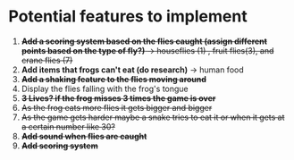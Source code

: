 # Potential features to implement

1. ~~**Add a scoring system based on the flies caught (assign different points based on the type of fly?)** -> houseflies (1) , fruit flies(3), and crane flies (7)~~
2. **Add items that frogs can't eat (do research)** ->  human food
3. ~~**Add a shaking feature to the flies moving around**~~
4. Display the flies falling with the frog's tongue
5. ~~**3 Lives? if the frog misses 3 times the game is over**~~
6. ~~As the frog eats more flies it gets bigger and bigger~~
7. ~~As the game gets harder maybe a snake tries to eat it or when it gets at a certain number like 30?~~
8. ~~**Add sound when flies are caught**~~
9. ~~**Add scoring system**~~